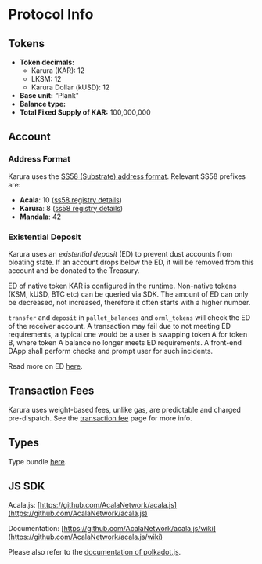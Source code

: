 # Protocol Info

## Tokens

* **Token decimals:**
  * Karura \(KAR\): 12
  * LKSM: 12
  * Karura Dollar \(kUSD\): 12
* **Base unit:** “Plank"
* **Balance type:**
* **Total Fixed Supply of KAR:** 100,000,000

## Account

### Address Format

Karura uses the [SS58 \(Substrate\) address format](https://github.com/paritytech/substrate/wiki/External-Address-Format-%28SS58%29). Relevant SS58 prefixes are:

* **Acala**: 10 \([ss58 registry details](https://github.com/paritytech/substrate/blob/df4a58833a650cf37fc97764bf6c9314435e3cb2/ss58-registry.json#L103-L111)\)
* **Karura**: 8 \([ss58 registry details](https://github.com/paritytech/substrate/blob/df4a58833a650cf37fc97764bf6c9314435e3cb2/ss58-registry.json#L85-L92)\)
* **Mandala**: 42

### Existential Deposit

Karura uses an _existential deposit_ \(ED\) to prevent dust accounts from bloating state. If an account drops below the ED, it will be removed from this account and be donated to the Treasury. 

ED of native token KAR is configured in the runtime. Non-native tokens \(KSM, kUSD, BTC etc\) can be queried via SDK. The amount of ED can only be decreased, not increased, therefore it often starts with a higher number.

`transfer` and `deposit` in `pallet_balances` and `orml_tokens` will check the ED of the receiver account. A transaction may fail due to not meeting ED requirements, a typical one would be a user is swapping token A for token B, where token A balance no longer meets ED requirements. A front-end DApp shall perform checks and prompt user for such incidents. 

Read more on ED [here](https://github.com/AcalaNetwork/Acala/wiki/A.-Existential-Deposit).

## Transaction Fees

Karura uses weight-based fees, unlike gas, are predictable and charged pre-dispatch. See the [transaction fee](https://wiki.acala.network/karura/transaction-fees) page for more info.

## Types

Type bundle [here](https://unpkg.com/browse/@acala-network/type-definitions@0.7.4-19/json/typesBundle.json).

## JS SDK

Acala.js: [https://github.com/AcalaNetwork/acala.js](https://github.com/AcalaNetwork/acala.js)

Documentation: [https://github.com/AcalaNetwork/acala.js/wiki](https://github.com/AcalaNetwork/acala.js/wiki)

Please also refer to the [documentation of polkadot.js](https://polkadot.js.org/docs/api/).

